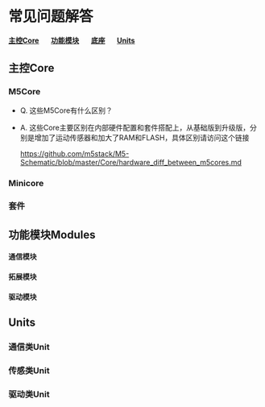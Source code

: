 # 常见问题解答

**[主控Core](#主控Core)**&nbsp;&nbsp;&nbsp;&nbsp;&nbsp;&nbsp;**[功能模块](#功能模块Modules)**&nbsp;&nbsp;&nbsp;&nbsp;&nbsp;&nbsp;**[底座](#Bases)**&nbsp;&nbsp;&nbsp;&nbsp;&nbsp;&nbsp;**[Units](#Units)**

## 主控Core

### M5Core

- Q. 这些M5Core有什么区别？
- A. 这些Core主要区别在内部硬件配置和套件搭配上，从基础版到升级版，分别是增加了运动传感器和加大了RAM和FLASH，具体区别请访问这个链接

    https://github.com/m5stack/M5-Schematic/blob/master/Core/hardware_diff_between_m5cores.md

### Minicore

### 套件

## 功能模块Modules

#### 通信模块

#### 拓展模块

#### 驱动模块

## Units

### 通信类Unit

### 传感类Unit

### 驱动类Unit

<!-- ---

- Q. 这些M5Core有什么区别？
  - A. 这些Core主要区别在内部硬件配置和套件搭配上，从基础版到升级版，分别是增加了运动传感器和加大了RAM和FLASH，具体区别请访问这个链接

    https://github.com/m5stack/M5-Schematic/blob/master/Core/hardware_diff_between_m5cores.md

---

- Q. 这些M5Core有什么区别？
  - A. 这些Core主要区别在内部硬件配置和套件搭配上，从基础版到升级版，分别是增加了运动传感器和加大了RAM和FLASH，具体区别请访问这个链接

    https://github.com/m5stack/M5-Schematic/blob/master/Core/hardware_diff_between_m5cores.md

--- -->